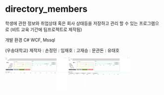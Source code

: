 # directory_members
학생에 관한 정보와 취업상태 혹은 회사 상태등을 저장하고 관리 할 수 있는 프로그램으로 (비트 교육 기간에 팀프로젝트로 제작됨)

개발 환경
  C# WCF, Mssql

(우송대학교)
제작자 : 손정민
      : 임재호
      : 고재승
      : 문관돈
      : 유태호
      


<div>
<img width="200" src="https://github.com/jungmin3834/directory_members/blob/master/image/im1.png">
<img width="200" src="https://github.com/jungmin3834/directory_members/blob/master/image/im2.png">
</div>
